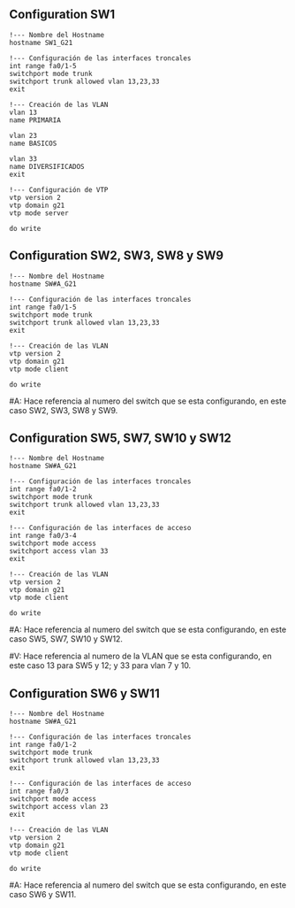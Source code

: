## Configuration SW1

```CMD
!--- Nombre del Hostname
hostname SW1_G21

!--- Configuración de las interfaces troncales
int range fa0/1-5
switchport mode trunk 
switchport trunk allowed vlan 13,23,33
exit

!--- Creación de las VLAN
vlan 13
name PRIMARIA

vlan 23
name BASICOS

vlan 33
name DIVERSIFICADOS
exit

!--- Configuración de VTP
vtp version 2
vtp domain g21
vtp mode server

do write
```

## Configuration SW2, SW3, SW8 y SW9

```CMD
!--- Nombre del Hostname
hostname SW#A_G21

!--- Configuración de las interfaces troncales
int range fa0/1-5
switchport mode trunk 
switchport trunk allowed vlan 13,23,33
exit

!--- Creación de las VLAN
vtp version 2
vtp domain g21
vtp mode client

do write
```

#A: Hace referencia al numero del switch que se esta configurando, en este caso SW2, SW3, SW8 y SW9.

## Configuration SW5, SW7, SW10 y SW12

```CMD
!--- Nombre del Hostname
hostname SW#A_G21

!--- Configuración de las interfaces troncales
int range fa0/1-2
switchport mode trunk 
switchport trunk allowed vlan 13,23,33
exit

!--- Configuración de las interfaces de acceso
int range fa0/3-4
switchport mode access
switchport access vlan 33
exit

!--- Creación de las VLAN
vtp version 2
vtp domain g21
vtp mode client

do write
```

#A: Hace referencia al numero del switch que se esta configurando, en este caso SW5, SW7, SW10 y SW12.

#V: Hace referencia al numero de la VLAN que se esta configurando, en este caso 13 para SW5 y 12; y 33 para vlan 7 y 10.

## Configuration SW6 y SW11

```CMD
!--- Nombre del Hostname
hostname SW#A_G21

!--- Configuración de las interfaces troncales
int range fa0/1-2
switchport mode trunk 
switchport trunk allowed vlan 13,23,33
exit

!--- Configuración de las interfaces de acceso
int range fa0/3
switchport mode access
switchport access vlan 23
exit

!--- Creación de las VLAN
vtp version 2
vtp domain g21
vtp mode client

do write
```

#A: Hace referencia al numero del switch que se esta configurando, en este caso SW6 y SW11.